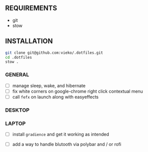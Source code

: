 ## REQUIREMENTS
- git
- stow 

## INSTALLATION
```bash
git clone git@github.com:vieko/.dotfiles.git
cd .dotfiles
stow .
```

### GENERAL
- [ ] manage sleep, wake, and hibernate
- [ ] fix white corners on google-chrome right click contextual menu
- [ ] call `fefx` on launch along with easyeffects

### DESKTOP

### LAPTOP
- [ ] install `gradience` and get it working as intended
- [ ] add a way to handle blutooth via polybar and / or rofi

